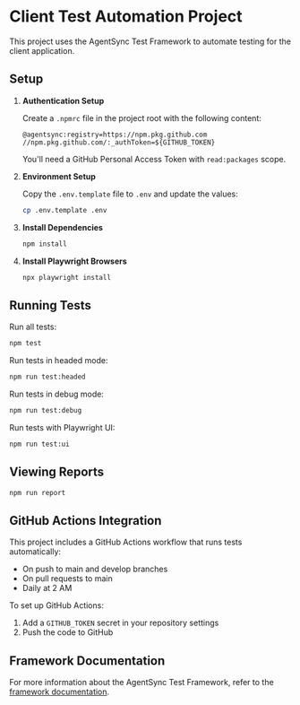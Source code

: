 # Client Test Automation Project

This project uses the AgentSync Test Framework to automate testing for the client application.

## Setup

1. **Authentication Setup**

   Create a `.npmrc` file in the project root with the following content:

   ```
   @agentsync:registry=https://npm.pkg.github.com
   //npm.pkg.github.com/:_authToken=${GITHUB_TOKEN}
   ```

   You'll need a GitHub Personal Access Token with `read:packages` scope.

2. **Environment Setup**

   Copy the `.env.template` file to `.env` and update the values:

   ```bash
   cp .env.template .env
   ```

3. **Install Dependencies**

   ```bash
   npm install
   ```

4. **Install Playwright Browsers**

   ```bash
   npx playwright install
   ```

## Running Tests

Run all tests:

```bash
npm test
```

Run tests in headed mode:

```bash
npm run test:headed
```

Run tests in debug mode:

```bash
npm run test:debug
```

Run tests with Playwright UI:

```bash
npm run test:ui
```

## Viewing Reports

```bash
npm run report
```

## GitHub Actions Integration

This project includes a GitHub Actions workflow that runs tests automatically:

- On push to main and develop branches
- On pull requests to main
- Daily at 2 AM

To set up GitHub Actions:

1. Add a `GITHUB_TOKEN` secret in your repository settings
2. Push the code to GitHub

## Framework Documentation

For more information about the AgentSync Test Framework, refer to the [framework documentation](https://github.com/agentsync/test-framework).